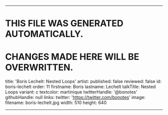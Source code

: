----

# THIS FILE WAS GENERATED AUTOMATICALLY.
# CHANGES MADE HERE WILL BE OVERWRITTEN.

title: 'Boris Lechelt: Nested Loops'
artist:
  published: false
  reviewed: false
  id: boris-lechelt
  order: 11
  firstname: Boris
  lastname: Lechelt
  talkTitle: Nested Loops
  variant: c
  textcolor: martinique
  twitterHandle: '@bonotes'
  githubHandle: null
  links:
    twitter: 'https://twitter.com/bonotes'
  image:
    filename: boris-lechelt.jpg
    width: 510
    height: 640

----

